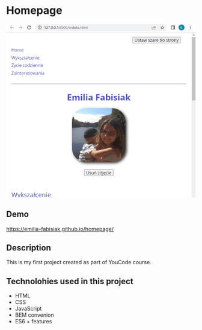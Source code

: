 # Homepage
![Animacja](https://raw.githubusercontent.com/Emilia-Fabisiak/homepage/main/images/Animation.gif)
## Demo
https://emilia-fabisiak.github.io/homepage/
## Description
This is my first project created as part of YouCode course.
## Technolohies used in this project
- HTML
- CSS
- JavaScript
- BEM convenion
- ES6 + features